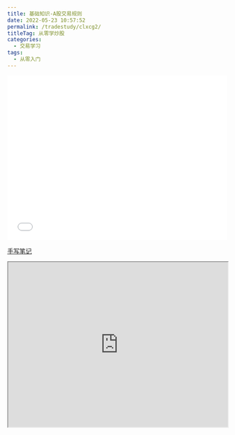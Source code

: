 ```yaml
---
title: 基础知识-A股交易规则
date: 2022-05-23 10:57:52
permalink: /tradestudy/clxcg2/
titleTag: 从零学炒股
categories: 
  - 交易学习
tags: 
  - 从零入门
---
```

<div style="position: relative; width: 100%; height: 0; padding-bottom: 75%;">
    <iframe src="//player.bilibili.com/player.html?bvid=BV1oS4y1A7sL&page=2&danmaku=0&high_quality=2" scrolling="no" border="0" frameborder="no" framespacing="0" allowfullscreen="true" style="position: absolute; width: 100%; height: 100%; left: 0; top: 0;" sandbox="allow-top-navigation allow-same-origin allow-forms allow-scripts"></iframe>
</div>




[手写笔记](https://pan.241314.xyz/%E6%89%8B%E5%86%99%E7%AC%94%E8%AE%B0/%E4%BB%8E%E9%9B%B62.pdf)

<div style="position: relative; width: 100%; height: 0; padding-bottom: 75%;">
<iframe src="https://pan.241314.xyz/%E6%89%8B%E5%86%99%E7%AC%94%E8%AE%B0/%E4%BB%8E%E9%9B%B62.pdf?preview" style="position: absolute; width: 100%; height: 100%; left: 0; top: 0;"></iframe>
</div>

